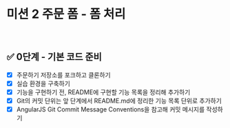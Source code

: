 # 미션 2 주문 폼 - 폼 처리

<br />

## ✅ 0단계 - 기본 코드 준비

- [x] 주문하기 저장소를 포크하고 클론하기
- [x] 실습 환경을 구축하기
- [x] 기능을 구현하기 전, README에 구현할 기능 목록을 정리해 추가하기
- [x] Git의 커밋 단위는 앞 단계에서 README.md에 정리한 기능 목록 단위로 추가하기
- [x] AngularJS Git Commit Message Conventions을 참고해 커밋 메시지를 작성하기
